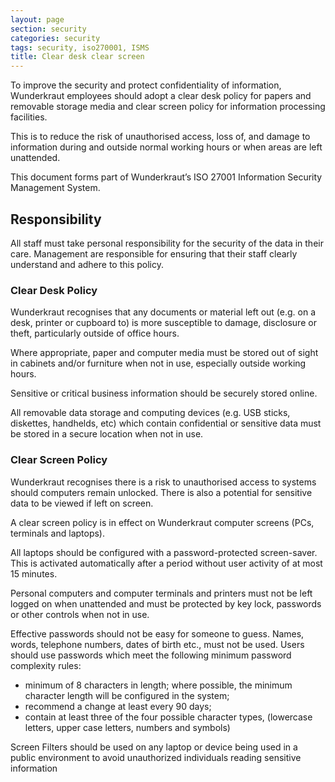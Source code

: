 ```yaml
---
layout: page
section: security
categories: security
tags: security, iso270001, ISMS
title: Clear desk clear screen
---
```


To improve the security and protect confidentiality of information, Wunderkraut employees should adopt a clear desk policy for papers and removable storage media and clear screen policy for information processing facilities.

This is to reduce the risk of unauthorised access, loss of, and damage to information during and outside normal working hours or when areas are left unattended.

This document forms part of Wunderkraut’s ISO 27001 Information Security Management System.

## Responsibility
All staff must take personal responsibility for the security of the data in their care.
Management are responsible for ensuring that their staff clearly understand and adhere to this policy.

### Clear Desk Policy

Wunderkraut recognises that any documents or material left out (e.g. on a desk, printer or cupboard to) is more susceptible to damage, disclosure or theft, particularly outside of office hours.

Where appropriate, paper and computer media must be stored out of sight in cabinets and/or furniture when not in use, especially outside working hours.

Sensitive or critical business information should be securely stored online.

All removable data storage and computing devices (e.g. USB sticks, diskettes, handhelds, etc) which contain confidential or sensitive data must be stored in a secure location when not in use.

### Clear Screen Policy

Wunderkraut recognises there is a risk to unauthorised access to systems should computers remain unlocked. There is also a potential for sensitive data to be viewed if left on screen.

A clear screen policy is in effect on Wunderkraut computer screens (PCs, terminals and laptops).

All laptops should be configured with a password-protected screen-saver. This is activated automatically after a period without user activity of at most 15 minutes.

Personal computers and computer terminals and printers must not be left logged on when unattended and must be protected by key lock, passwords or other controls when not in use.

Effective passwords should not be easy for someone to guess. Names, words, telephone numbers, dates of birth etc., must not be used. Users should use passwords which meet the following minimum password complexity rules: 

  - minimum of 8 characters in length; where possible, the minimum character length will be configured in the system;
  - recommend a change at least every 90 days;
  - contain at least three of the four possible character types, (lowercase letters, upper case letters, numbers and symbols)

Screen Filters should be used on any laptop or device being used in a public environment to avoid unauthorized individuals reading sensitive information
